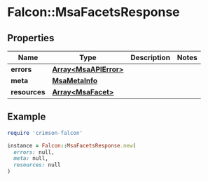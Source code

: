 # Falcon::MsaFacetsResponse

## Properties

| Name | Type | Description | Notes |
| ---- | ---- | ----------- | ----- |
| **errors** | [**Array&lt;MsaAPIError&gt;**](MsaAPIError.md) |  |  |
| **meta** | [**MsaMetaInfo**](MsaMetaInfo.md) |  |  |
| **resources** | [**Array&lt;MsaFacet&gt;**](MsaFacet.md) |  |  |

## Example

```ruby
require 'crimson-falcon'

instance = Falcon::MsaFacetsResponse.new(
  errors: null,
  meta: null,
  resources: null
)
```

